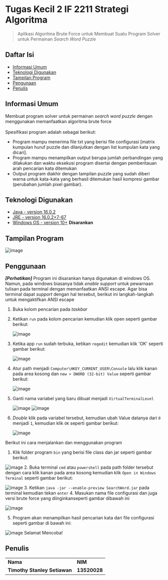 # Tugas Kecil 2 IF 2211 Strategi Algoritma
> Aplikasi Algoritma Brute Force untuk Membuat Suatu Program Solver untuk Permainan _Search Word Puzzle_

## Daftar Isi
* [Informasi Umum](#informasi-umum)
* [Teknologi Digunakan](#teknologi-digunakan)
* [Tampilan Program](#tampilan-program)
* [Pengunaan](#pengunaan)
* [Penulis](#penulis)
<!-- * [License](#license) -->

## Informasi Umum
Membuat program solver untuk permainan _search word puzzle_ dengan menggunakan memanfaatkan algoritma brute force <br /> <br />
Spesifikasi program adalah sebagai berikut: 
- Program mampu menerima file txt yang berisi file configurasi [matrix kumpulan huruf puzzle dan dilanjutkan dengan list kumpulan kata yang dicari].
- Program mampu menampilkan output berupa jumlah perbandingan yang dilakukan dan waktu eksekusi program disertai dengan pemberitauan arah pencarian kata ditemukan
- Output program diakhir dengan tampilan puzzle yang sudah diberi warna untuk kata-kata yang berhasil ditemukan
hasil kompresi gambar (perubahan jumlah pixel gambar).
<!-- You don't have to answer all the questions - just the ones relevant to your project. -->

## Teknologi Digunakan
- [Java - version 16.0.2](https://en.wikipedia.org/wiki/Java) 
- [JRE - version 16.0.2+7-67](https://en.wikipedia.org/wiki/Java_(software_platform)) 
- [Windows OS - version 10+](https://en.wikipedia.org/wiki/Microsoft_Windows) **Disarankan**

## Tampilan Program

![image](https://media.discordapp.net/attachments/830474732477874226/935724070757072906/unknown.png?width=1134&height=662)

## Penggunaan
***[Perhatikan]***
Program ini disarankan hanya digunakan di windows OS. Namun, pada windows biasanya tidak _enable support_ untuk pewarnaan tulisan pada terminal dengan memanfaatkan ANSI escape. Agar bisa terminal dapat _support_ dengan hal tersebut, berikut ini langkah-langkah untuk mengaktifkan ANSI escape
1. Buka kolom pencarian pada _taskbar_
2. Ketikan ```run``` pada kolom pencarian kemudian klik open seperti gambar berikut:

   ![image](https://media.discordapp.net/attachments/830474732477874226/935733597602730014/unknown.png?width=713&height=470)

3. Ketika app ```run``` sudah terbuka, ketikan ```regedit``` kemudian klik 'OK' seperti gambar berikut:
    
   ![image](https://cdn.discordapp.com/attachments/830474732477874226/935734847014580244/unknown.png)
    
4. Atur path menjadi ```Computer\HKEY_CURRENT_USER\Console``` lalu klik kanan pada area kosong dan ```new > DWORD (32-bit) Value``` seperti gambar berikut:

   ![image](https://cdn.discordapp.com/attachments/830474732477874226/935738712711651378/unknown.png)

5. Ganti nama variabel yang baru dibuat menjadi ```VirtualTerminalLevel```

   ![image](https://cdn.discordapp.com/attachments/830474732477874226/935739023387942963/unknown.png)
   ![image](https://cdn.discordapp.com/attachments/830474732477874226/935739508861829170/unknown.png)

6. _Double_ klik pada variabel tersebut, kemudian ubah Value datanya dari ```0``` menjadi ```1```, kemudian klik ```OK``` seperti gambar berikut:

   ![image](https://cdn.discordapp.com/attachments/830474732477874226/935740482762449026/unknown.png)

Berikut ini cara menjalankan dan menggunakan program
1. Klik folder program ```bin``` yang berisi file class dan jar seperti gambar berikut:

  ![image](https://cdn.discordapp.com/attachments/830474732477874226/935740482762449026/unknown.png)
2. Buka terminal ```cmd``` atau ```powershell``` pada path folder tersebut dengan cara klik kanan pada area kosong kemudian klik ```Open in Windows Terminal``` seperti gambar berikut:

  ![image](https://cdn.discordapp.com/attachments/830474732477874226/935740482762449026/unknown.png)
3. Ketikan ```java -jar --enable-preview SearchWord.jar``` pada terminal kemudian tekan ```enter``` 
4. Masukan nama file configurasi dan juga versi brute force yang diinginkanseperti gambar dibawah ini

  ![image](https://cdn.discordapp.com/attachments/830474732477874226/935743685310693387/unknown.png)

5. Program akan menampilkan hasil pencarian kata dari file configurasi seperti gambar di bawah ini:

  ![image](https://media.discordapp.net/attachments/830474732477874226/935724070757072906/unknown.png?width=1134&height=662)
Selamat Mencoba!
    
## Penulis
<table>
    <tr>
      <td><b>Nama</b></td>
      <td><b>NIM</b></td>
    </tr>
    <tr>
      <td><b>Timothy Stanley Setiawan</b></td>
      <td><b>13520028</b></td>
    </tr>
</table>
